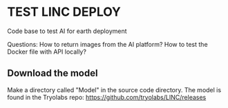 # TEST LINC DEPLOY
Code base to test AI for earth deployment

Questions:
How to return images from the AI platform?
How to test the Docker file with API locally?

## Download the model
Make a directory called "Model" in the source code directory. The model is found in
the Tryolabs repo: https://github.com/tryolabs/LINC/releases
